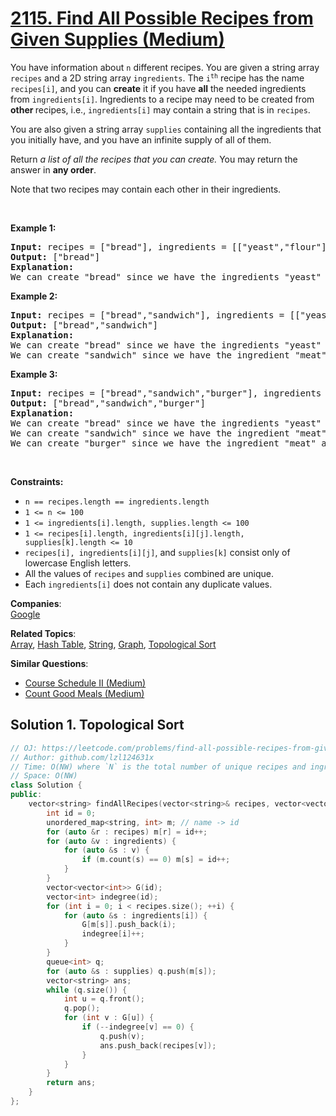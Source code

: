 # [2115. Find All Possible Recipes from Given Supplies (Medium)](https://leetcode.com/problems/find-all-possible-recipes-from-given-supplies/)

<p>You have information about <code>n</code> different recipes. You are given a string array <code>recipes</code> and a 2D string array <code>ingredients</code>. The <code>i<sup>th</sup></code> recipe has the name <code>recipes[i]</code>, and you can <strong>create</strong> it if you have <strong>all</strong> the needed ingredients from <code>ingredients[i]</code>. Ingredients to a recipe may need to be created from <strong>other </strong>recipes, i.e., <code>ingredients[i]</code> may contain a string that is in <code>recipes</code>.</p>

<p>You are also given a string array <code>supplies</code> containing all the ingredients that you initially have, and you have an infinite supply of all of them.</p>

<p>Return <em>a list of all the recipes that you can create. </em>You may return the answer in <strong>any order</strong>.</p>

<p>Note that two recipes may contain each other in their ingredients.</p>

<p>&nbsp;</p>
<p><strong>Example 1:</strong></p>

<pre><strong>Input:</strong> recipes = ["bread"], ingredients = [["yeast","flour"]], supplies = ["yeast","flour","corn"]
<strong>Output:</strong> ["bread"]
<strong>Explanation:</strong>
We can create "bread" since we have the ingredients "yeast" and "flour".
</pre>

<p><strong>Example 2:</strong></p>

<pre><strong>Input:</strong> recipes = ["bread","sandwich"], ingredients = [["yeast","flour"],["bread","meat"]], supplies = ["yeast","flour","meat"]
<strong>Output:</strong> ["bread","sandwich"]
<strong>Explanation:</strong>
We can create "bread" since we have the ingredients "yeast" and "flour".
We can create "sandwich" since we have the ingredient "meat" and can create the ingredient "bread".
</pre>

<p><strong>Example 3:</strong></p>

<pre><strong>Input:</strong> recipes = ["bread","sandwich","burger"], ingredients = [["yeast","flour"],["bread","meat"],["sandwich","meat","bread"]], supplies = ["yeast","flour","meat"]
<strong>Output:</strong> ["bread","sandwich","burger"]
<strong>Explanation:</strong>
We can create "bread" since we have the ingredients "yeast" and "flour".
We can create "sandwich" since we have the ingredient "meat" and can create the ingredient "bread".
We can create "burger" since we have the ingredient "meat" and can create the ingredients "bread" and "sandwich".
</pre>

<p>&nbsp;</p>
<p><strong>Constraints:</strong></p>

<ul>
	<li><code>n == recipes.length == ingredients.length</code></li>
	<li><code>1 &lt;= n &lt;= 100</code></li>
	<li><code>1 &lt;= ingredients[i].length, supplies.length &lt;= 100</code></li>
	<li><code>1 &lt;= recipes[i].length, ingredients[i][j].length, supplies[k].length &lt;= 10</code></li>
	<li><code>recipes[i], ingredients[i][j]</code>, and <code>supplies[k]</code> consist only of lowercase English letters.</li>
	<li>All the values of <code>recipes</code> and <code>supplies</code>&nbsp;combined are unique.</li>
	<li>Each <code>ingredients[i]</code> does not contain any duplicate values.</li>
</ul>


**Companies**:  
[Google](https://leetcode.com/company/google)

**Related Topics**:  
[Array](https://leetcode.com/tag/array/), [Hash Table](https://leetcode.com/tag/hash-table/), [String](https://leetcode.com/tag/string/), [Graph](https://leetcode.com/tag/graph/), [Topological Sort](https://leetcode.com/tag/topological-sort/)

**Similar Questions**:
* [Course Schedule II (Medium)](https://leetcode.com/problems/course-schedule-ii/)
* [Count Good Meals (Medium)](https://leetcode.com/problems/count-good-meals/)

## Solution 1. Topological Sort

```cpp
// OJ: https://leetcode.com/problems/find-all-possible-recipes-from-given-supplies/
// Author: github.com/lzl124631x
// Time: O(NW) where `N` is the total number of unique recipes and ingredients and `W` is the maximum number of occurrence of an ingredients showing up in recipes
// Space: O(NW)
class Solution {
public:
    vector<string> findAllRecipes(vector<string>& recipes, vector<vector<string>>& ingredients, vector<string>& supplies) {
        int id = 0;
        unordered_map<string, int> m; // name -> id
        for (auto &r : recipes) m[r] = id++;
        for (auto &v : ingredients) {
            for (auto &s : v) {
                if (m.count(s) == 0) m[s] = id++;
            }
        }
        vector<vector<int>> G(id);
        vector<int> indegree(id);
        for (int i = 0; i < recipes.size(); ++i) {
            for (auto &s : ingredients[i]) {
                G[m[s]].push_back(i);
                indegree[i]++;
            }
        }
        queue<int> q;
        for (auto &s : supplies) q.push(m[s]);
        vector<string> ans;
        while (q.size()) {
            int u = q.front();
            q.pop();
            for (int v : G[u]) {
                if (--indegree[v] == 0) {
                    q.push(v);
                    ans.push_back(recipes[v]);
                }
            }
        }
        return ans;
    }
};
```